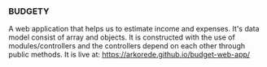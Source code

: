 ### BUDGETY

A web application that helps us to estimate income and expenses. It's data model consist of array and objects. It is constructed with the use of modules/controllers and the controllers depend on each other through public methods.
It is live at: https://arkorede.github.io/budget-web-app/
